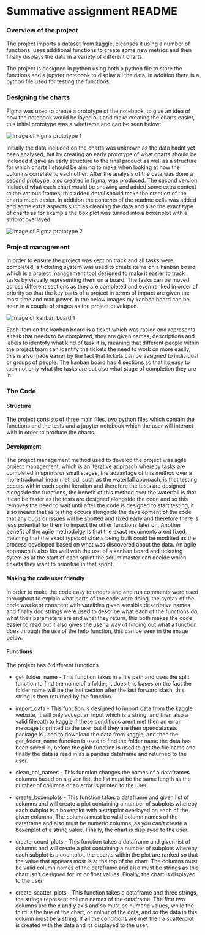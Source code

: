 # Summative assignment README

### Overview of the project

The project imports a dataset from kaggle, cleanses it using a number of functions, uses additional functions to create some new metrics and then finally displays the data in a variety of different charts.

The project is designed in python using both a python file to store the functions and a jupyter notebook to display all the data, in addition there is a python file used for testing the functions.

### Designing the charts

Figma was used to create a prototype of the notebook, to give an idea of how the notebook would be layed out and make creating the charts easier, this initial prototype was a wireframe and  can be seen below:

![Image of Figma prototype 1](https://github.com/EDGENortheastern/owain_summative/blob/e91f25ff9e220dc7190a7ba37ad145b23ccf43fd/Wire%20frame%20-%20summative%201%20assignment.png)

Initially the data included on the charts was unknown as the data hadnt yet been analysed, but by creating an early prototype of what charts should be included it gave an early structure to the final product as well as a structure for which charts I should be aiming to make when looking at how the columns correlate to each other. After the analysis of the data was done a second protoype, also created in figma, was produced. The second version included what each chart would be showing and added some extra context to the various frames, this added detail should make the creation of the charts much easier. In addition the contents of the readme cells was added and some extra aspects such as cleaning the data and also the exact type of charts as for example the box plot was turned into a boxenplot with  a striplot overlayed.

![Image of Figma prototype 2](https://github.com/EDGENortheastern/owain_summative/blob/b1cb2a9f3b09a596aedd1378b3906843f599b995/Wire%20frame%20-%20summative%201%20assignment%20(Copy).png)


### Project management

In order to ensure the project was kept on track and all tasks were completed, a ticketing system was used to create items on a kanban board, which is a project management tool designed to make it easier to track tasks by visually representing them on a board. The tasks can be moved across different sections as they are completed and even ranked in order of priority so that the key parts of a project in terms of impact are given the most time and man power. In the below images my kanban board can be seen in a couple of stages as the project developed.

![Image of kanban board 1](https://github.com/EDGENortheastern/owain_summative/blob/11844f0dc2d99c93e27d6465dc387b098bf0bed2/Kanban%20image%201.jpg)



Each item on the kanban board is a ticket which was rasied and represents a task that needs to be completed, they are given names, descriptions and labels to identofy what kind of task it is, meaning that different people within the project team can identify the tickets the need to work on more easily, this is also made easier by the fact that tickets can be assigned to individual or groups of people. The kanban board has 4 sections so that its easy to tack not only what the tasks are but also what stage of completion they are in. 

### The Code

#### Structure
The project consists of three main files, two python files which contain the functions and the tests and a jupyter notebook which the user will interact with in order to produce the charts.

#### Development
The project management method used to develop the project was agile project management, which is an iterative approach whereby tasks are completed in sprints or small stages, the advantage of this method over a more tradional linear method, such as the waterfall approach, is that testing occurs within each sprint iteration and therefore the tests are designed alongside the functions, the benefit of this method over the waterfall is that it can be faster as the tests are designed alongside the code and so this removes the need to wait until after the code is designed to start testing, it also means that as testing occurs alongside the development of the code that any bugs or issues will be spotted and fixed early and therefore there is less potential for them to impact the other functions later on. Another benefit of the agile methodolgy is that the exact requiments arent fixed, meaning that the exact types of charts being built could be modified as the process developed based on what was discovered about the data. An agile approach is also fits well with the use of a kanban board and ticketing sytem as at the start of each sprint the scrum master can decide which tickets they want to prioritise in that sprint.

#### Making the code user friendly
In order to make the code easy to understand and run comments were used throughout to explain what parts of the code were doing, the syntax of the code was kept consitent with varaibles given sensible descriptive names and finally doc strings were used to describe what each of the functions do, what their parameters are and what they return, this both makes the code easier to read but it also gives the user a way of finding out what a function does through the use of the help function, this can be seen in the image below.


#### Functions
The project has 6 different functions.

* get_folder_name - This function takes in a file path and uses the split function to find the name of a folder, it does this bases on the fact the folder name will be the last section after the last forward slash, this string is then returned by the function.

* import_data - This function is designed to import data from the kaggle website, it will only accept an input which is a string, and then also a valid filepath to kaggle if these conditions arent met then an error message is printed to the user but if they are then opendatasets package is used to download the data from kaggle, and then the get_folder_name function is used to find the folder name the data has been saved in, before the glob function is used to get the file name and finally the data is read in as a pandas dataframe and returned to the user.

* clean_col_names - This function changes the names of a dataframes columns based on a given list, the list must be the same length as the number of columns or an error is printed to the user.

* create_boxenplots - This function takes a dataframe and given list of columns and will create a plot containing a number of subplots whereby each subplot is a boxenplot with a stripplot overlayed on each of the given columns. The columns must be valid column names of the dataframe and also must be numeric columns, as you can't create a boxenplot of a string value. Finally, the chart is displayed to the user. 

* create_count_plots - This function takes a dataframe and given list of columns and will create a plot containing a number of subplots whereby each subplot is a countplot, the counts within the plot are ranked so that the value that appears most is at the top of the chart. The columns must be valid column names of the dataframe and also must be strings as this chart isn't designed for int or float values. Finally, the chart is displayed to the user. 

* create_scatter_plots - This function takes a dataframe and three strings, the strings represent column names of the dataframe. The first two columns are the x and y axis and so must be numeric values, while the third is the hue of the chart, or colour of the dots, and so the data in this column must be a string. If all the conditions are met then a scatterplot is created with the data and its displayed to the user.


